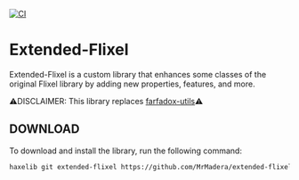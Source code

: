 [![CI](https://github.com/MrMadera/extended-flixel/actions/workflows/main.yml/badge.svg)](https://github.com/MrMadera/extended-flixel/actions/workflows/main.yml)

# Extended-Flixel
Extended-Flixel is a custom library that enhances some classes of the original Flixel library by adding new properties, features, and more.

⚠️DISCLAIMER: This library replaces [farfadox-utils](https://github.com/MrMadera/farfadox-utils)⚠️

## DOWNLOAD
To download and install the library, run the following command:
```bash
haxelib git extended-flixel https://github.com/MrMadera/extended-flixel
```
